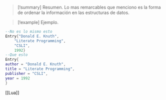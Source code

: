 >[!summary] Resumen.
>Lo mas remarcables que menciono es la forma de ordenar la información en las estructuras de datos.

>[!example] Ejemplo.
```Lua
--No es lo mismo esto
Entry{"Donald E. Knuth",
	"Literate Programming",
	"CSLI",
	1992}
--Que esto
Entry{
author = "Donald E. Knuth",
title = "Literate Programming",
publisher = "CSLI",
year = 1992
}
```

[[Lua]]